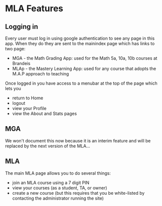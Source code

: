 # MLA Features

## Logging in
Every user must log in using google authentication to see any page in this app.
When they do they are sent to the mainindex page which has links to two page:
* MGA - the Math Grading App:   used for the Math 5a, 10a, 10b courses at Brandeis
* MLAp - the Mastery Learning App: used for any course that adopts the M.A.P approach to teaching

Once logged in you have access to a menubar at the top of the page which lets you
* return to Home
* logout
* view your Profile
* view the About and Stats pages

## MGA
We won't document this now because it is an interim feature and will be replaced by the next version of the MLA...

## MLA
The main MLA page allows you to do several things:
* join an MLA course using a 7 digit PIN
* view your courses (as a student, TA, or owner)
* create a new course (but this requires that you be white-listed by contacting the administrator running the site)


